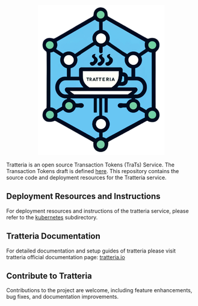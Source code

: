 <p align="center">
  <img src="docs/images/tratteria-icon-final.png" alt="Tratteria Logo" title="Tratteria Logo" height="400">
</p>

Tratteria is an open source Transaction Tokens (TraTs) Service. The Transaction Tokens draft is defined [here](https://datatracker.ietf.org/doc/draft-ietf-oauth-transaction-tokens/). This repository contains the source code and deployment resources for the Tratteria service.

## Deployment Resources and Instructions
For deployment resources and instructions of the tratteria service, please refer to the [kubernetes](https://github.com/tratteria/tratteria/tree/main/kubernetes) subdirectory.

## Tratteria Documentation
For detailed documentation and setup guides of tratteria please visit tratteria official documentation page: [tratteria.io](https://tratteria.io)

## Contribute to Tratteria
Contributions to the project are welcome, including feature enhancements, bug fixes, and documentation improvements.